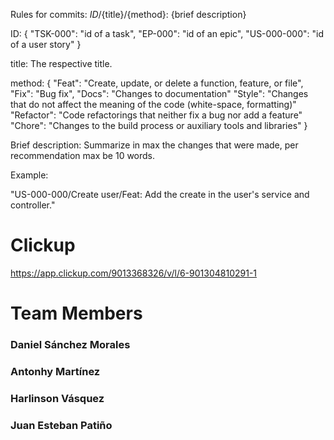 Rules for commits:
${ID}/${title}/{method}: {brief description}

ID: {
"TSK-000": "id of a task",
"EP-000": "id of an epic",
"US-000-000": "id of a user story"
}

title:
The respective title.

method: {
"Feat": "Create, update, or delete a function, feature, or file",
"Fix": "Bug fix",
"Docs": "Changes to documentation"
"Style": "Changes that do not affect the meaning of the code (white-space, formatting)"
"Refactor": "Code refactorings that neither fix a bug nor add a feature"
"Chore": "Changes to the build process or auxiliary tools and libraries"
}

Brief description:
Summarize in max the changes that were made, per recommendation max be 10 words.

Example:

"US-000-000/Create user/Feat: Add the create in the user's service and controller."

# Clickup
https://app.clickup.com/9013368326/v/l/6-901304810291-1

# Team Members
### Daniel Sánchez Morales
### Antonhy Martínez
### Harlinson Vásquez
### Juan Esteban Patiño
